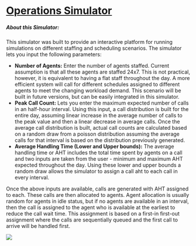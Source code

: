 # [Operations Simulator](https://regressionsimulator.herokuapp.com/)

##### About this Simulator:
This simulator was built to provide an interactive platform for running simulations on 
different staffing and scheduling scenarios. The simulator lets you input the following parameters:

- __Number of Agents:__ Enter the number of agents staffed. Current assumption is that all these agents
are staffed 24x7. This is not practical, however, it is equivalent to having a flat staff throughout the day.
A more efficient system will call for different schedules assigned to different agents to meet the changing workload demand.
This scenario will be built in future versions, but can be easily integrated in this simulator.
- __Peak Call Count:__ Lets you enter the maximum expected number of calls in an half-hour interval. Using this input, 
a call distribution is built for the entire day, assuming linear increase in the average number of calls to the peak value and then
a linear decrease in average calls. Once the average call distribution is built, actual call counts are calculated based on a random draw
from a poisson distribution assuming the average calls for that interval is based on the distribution previously generated.
- __Average Handling Time (Lower and Upper bounds):__ The average handling time or AHT includes the total time spent by agents on a call and two inputs
are taken from the user - minimum and maximum AHT expected throughout the day. Using these lower and upper bounds a random draw allows the simulator
to assign a call aht to each call in every interval. 

Once the above inputs are available, calls are generated with AHT assigned to each. These calls are then allocated to agents. Agent allocation is usually
random for agents in idle status, but if no agents are available in an interval, then the call is assigned to the agent who is available at the earliest 
to reduce the call wait time. This assignment is based on a first-in first-out assignment where the calls are sequentially queued and the first call to arrive 
will be handled first. 


![](*.gif)


